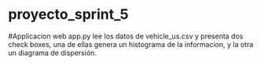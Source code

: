 # proyecto_sprint_5

#Applicacion web app.py lee los datos de vehicle_us.csv y presenta dos check boxes, una de ellas genera un histograma de la informacion, y la otra un diagrama de dispersión.
